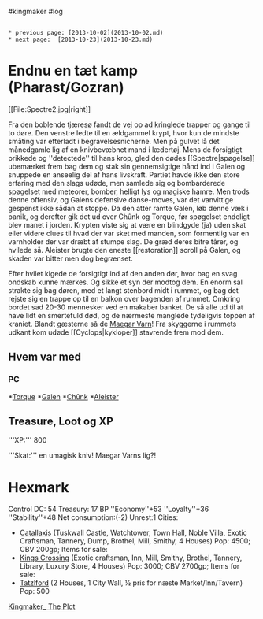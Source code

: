 #kingmaker #log

```ad-info

* previous page: [2013-10-02](2013-10-02.md)
* next page:  [2013-10-23](2013-10-23.md) 
```

# Endnu en tæt kamp     (Pharast/Gozran)  
 
[[File:Spectre2.jpg|right]]
Fra den boblende tjæresø fandt de vej op ad kringlede trapper og gange til to døre. Den venstre ledte til en ældgammel krypt, hvor kun de mindste småting var efterladt i begravelsesnicherne. Men på gulvet lå det månedgamle lig af en knivbevæbnet mand i lædertøj. Mens de forsigtigt prikkede og ''detectede'' til hans krop, gled den dødes [[Spectre|spøgelse]] ubemærket frem bag dem og stak sin gennemsigtige hånd ind i Galen og snuppede en anseelig del af hans livskraft. Partiet havde ikke den store erfaring med den slags udøde, men samlede sig og bombarderede spøgelset med meteorer, bomber, helligt lys og magiske hamre. Men trods denne offensiv, og Galens defensive danse-moves, var det vanvittige gespenst ikke sådan at stoppe. Da den atter ramte Galen, løb denne væk i panik, og derefter gik det ud over Chûnk og Torque, før spøgelset endeligt blev manet i jorden. Krypten viste sig at være en blindgyde (ja) uden skat eller videre clues til hvad der var sket med manden, som formentlig var en varnholder der var dræbt af stumpe slag. De græd deres bitre tårer, og hvilede så. Aleister brugte den eneste [[restoration]] scroll på Galen, og skaden var bitter men dog begrænset.
Efter hvilet kigede de forsigtigt ind af den anden dør, hvor bag en svag ondskab kunne mærkes. Og sikke et syn der modtog dem. En enorm sal strakte sig bag døren, med et langt stenbord midt i rummet, og bag det rejste sig en trappe op til en balkon over bagenden af rummet. Omkring bordet sad 20-30 mennesker ved en makaber banket. De så alle ud til at have lidt en smertefuld død, og de nærmeste manglede tydeligvis toppen af kraniet. Blandt gæsterne så de [Maegar Varn](Maegar%20Varn.md)! Fra skyggerne i rummets udkant kom udøde [[Cyclops|kykloper]] stavrende frem mod dem.
## Hvem var med 
### PC 
 
*[Torque](Torque%20Firebrand.md)
*[Galen](Galen%20Jabir.md)
*[Chûnk](Chûnk%20Van%20Der%20Hamer.md)
*[Aleister](Aleister.md)
## Treasure, Loot og XP 
'''XP:''' 800
'''Skat:''' en umagisk kniv! Maegar Varns lig?!
# Hexmark  
Control DC: 54 Treasury: 17 BP
  ''Economy''+53 ''Loyalty''+36 ''Stability''+48
  Net consumption:(-2) Unrest:1
Cities:
* [Catallaxis](Catallaxis.md) (Tuskwall Castle, Watchtower, Town Hall, Noble Villa, Exotic Craftsman, Tannery, Dump, Brothel, Mill, Smithy, 4 Houses) Pop: 4500; CBV 200gp; Items for sale:
* [Kings Crossing](Kings%20Crossing.md) (Exotic craftsman, Inn, Mill, Smithy, Brothel, Tannery, Library, Luxury Store, 4 Houses) Pop: 3000; CBV 2700gp; Items for sale: 
* [Tatzlford](Tatzlford.md) (2 Houses, 1 City Wall, ½ pris for næste Market/Inn/Tavern) Pop: 500
[Kingmaker_ The Plot](Kingmaker_%20The%20Plot.md)
